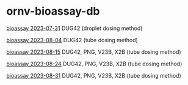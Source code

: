# ornv-bioassay-db

[bioassay 2023-07-31](https://aubreymoore.github.io/ornv-bioassay-db/2023-07-31.html) DUG42 (droplet dosing method)

[bioassay 2023-08-04](https://aubreymoore.github.io/ornv-bioassay-db/2023-08-04.html) DUG42 (tube dosing method)

[bioassay 2023-08-15](https://aubreymoore.github.io/ornv-bioassay-db/2023-08-15.html) DUG42, PNG, V23B, X2B (tube dosing method)

[bioassay 2023-08-24](https://aubreymoore.github.io/ornv-bioassay-db/2023-08-24.html) DUG42, PNG, V23B, X2B (tube dosing method)

[bioassay 2023-08-31](https://aubreymoore.github.io/ornv-bioassay-db/2023-08-31.html) DUG42, PNG, V23B, X2B (tube dosing method)
